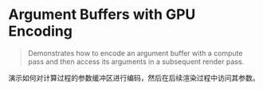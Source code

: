 #  Argument Buffers with GPU Encoding

> Demonstrates how to encode an argument buffer with a compute pass and then access its arguments in a subsequent render pass.

演示如何对计算过程的参数缓冲区进行编码，然后在后续渲染过程中访问其参数。
